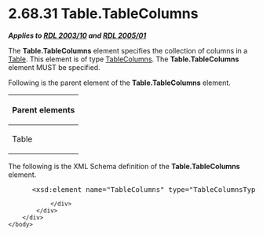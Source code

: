 <html dir="LTR" xmlns:mshelp="http://msdn.microsoft.com/mshelp" xmlns:ddue="http://ddue.schemas.microsoft.com/authoring/2003/5" xmlns:xlink="http://www.w3.org/1999/xlink" xmlns:tool="http://www.microsoft.com/tooltip">
    <head>
        <meta http-equiv="Content-Type" content="text/html; CHARSET=utf-8"></meta>
        <meta name="save" content="history"></meta>
        <title>2.68.31 Table.TableColumns</title>
        <xml>
            <mshelp:toctitle title="2.68.31 Table.TableColumns"></mshelp:toctitle>
            <mshelp:rltitle title="[MS-RDL]: Table.TableColumns"></mshelp:rltitle>
            <mshelp:keyword index="A" term="9e9ee33e-0197-4870-83a5-05c4939dc7c2"></mshelp:keyword>
            <mshelp:attr name="DCSext.ContentType" value="open specification"></mshelp:attr>
            <mshelp:attr name="AssetID" value="9e9ee33e-0197-4870-83a5-05c4939dc7c2"></mshelp:attr>
            <mshelp:attr name="TopicType" value="kbRef"></mshelp:attr>
            <mshelp:attr name="DCSext.Title" value="[MS-RDL]: Table.TableColumns" />
        </xml>
    </head>
    <body>
        <div id="header">
            <h1 class="heading">2.68.31 Table.TableColumns</h1>
        </div>
        <div id="mainSection">
            <div id="mainBody">
                <div id="allHistory" class="saveHistory"></div>
                <div id="sectionSection0" class="section" name="collapseableSection">
                    

<p><b><i>Applies to </i></b><a href="a7e2ad00-07c8-4f6d-80ab-3ad55df7b233.md"><b><i>RDL 2003/10</i></b></a><b>
<i>and </i></b><a href="3ebe2912-4958-4832-b391-cad1f5e13338.md"><b><i>RDL 2005/01</i></b></a></p>

<p>The <b>Table.TableColumns</b> element specifies the
collection of columns in a <a href="660db744-699e-4ca3-a2d6-a5cab4bcf9b0.md">Table</a>.
This element is of type <a href="b17c8664-e7b1-433a-ba80-eaf8574c38ff.md">TableColumns</a>.
The <b>Table.TableColumns</b> element MUST be specified.</p>

<p>Following is the parent element of the <b>Table.TableColumns</b>
element.</p>

<table>
 <thead>
  <tr>
   <th>
   <p>Parent elements</p>
   </th>
  </tr>
 </thead>
 <tr>
  <td>
  <p>Table</p>
  </td>
 </tr>
</table>

<p>The following is the XML Schema definition of the <b>Table.TableColumns</b>
element.</p>

<dl>
<dd>
<div><pre> &lt;xsd:element name=&quot;TableColumns&quot; type=&quot;TableColumnsType&quot; /&gt;
</pre></div>
</dd></dl>


                </div>
            </div>
        </div>
    </body>
</html>
